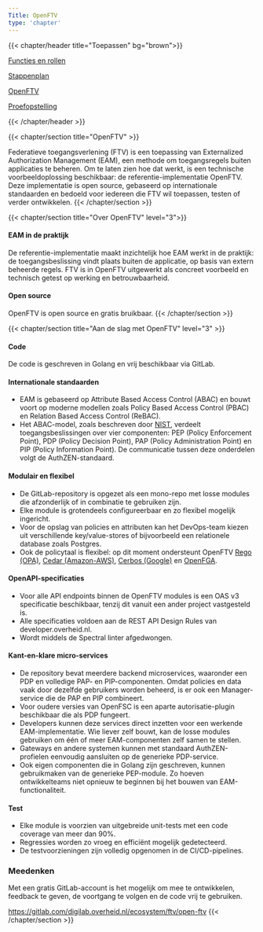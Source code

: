 ```yaml
---
Title: OpenFTV
type: 'chapter'
---
```


{{< chapter/header title="Toepassen" bg="brown">}}

<div class="utrecht-paragraph pt-1 sub-navigation-tab">
   <p>
      <a href="../functioneel">Functies en rollen</a> 
   </p>
</div>
<div class="utrecht-paragraph pt-1 sub-navigation-tab">
   <p>
      <a href="../stappenplan">Stappenplan</a>
   </p>
</div>
<div class="sub-navigation-tab-selected utrecht-paragraph pt-1 sub-navigation-tab">
   <p>
      <a href="../openftv">OpenFTV</a> 
   </p>
</div>
<div class="utrecht-paragraph pt-1 sub-navigation-tab">
   <p>
      <a href="../proefopstelling">Proefopstelling</a>
   </p>
</div>
{{< /chapter/header >}}

{{< chapter/section title="OpenFTV" >}}

Federatieve toegangsverlening (FTV) is een toepassing van Externalized Authorization Management (EAM),
een methode om toegangsregels buiten applicaties te beheren.
Om te laten zien hoe dat werkt, is een technische voorbeeldoplossing beschikbaar: de referentie-implementatie OpenFTV. 
Deze implementatie is open source, gebaseerd op internationale standaarden en bedoeld voor iedereen die FTV wil toepassen,
testen of verder ontwikkelen.
{{< /chapter/section >}}

{{< chapter/section title="Over OpenFTV" level="3">}}
#### EAM in de praktijk
De referentie-implementatie maakt inzichtelijk hoe EAM werkt in de praktijk:
de toegangsbeslissing vindt plaats buiten de applicatie, op basis van extern beheerde regels.
FTV is in OpenFTV uitgewerkt als concreet voorbeeld en technisch getest op werking en betrouwbaarheid.

#### Open source
OpenFTV is open source en gratis bruikbaar.
{{< /chapter/section >}}

{{< chapter/section title="Aan de slag met OpenFTV" level="3" >}}

#### Code
De code is geschreven in Golang en vrij beschikbaar via GitLab.

#### Internationale standaarden
- EAM is gebaseerd op Attribute Based Access Control (ABAC) en bouwt voort op moderne modellen
  zoals Policy Based Access Control (PBAC) en Relation Based Access Control (ReBAC).
- Het ABAC-model, zoals beschreven door [NIST](https://csrc.nist.gov/pubs/sp/800/162/upd2/final), verdeelt toegangsbeslissingen over vier componenten:
  PEP (Policy Enforcement Point), PDP (Policy Decision Point), PAP (Policy Administration Point) en PIP (Policy Information Point).
  De communicatie tussen deze onderdelen volgt de AuthZEN-standaard.

#### Modulair en flexibel
- De GitLab-repository is opgezet als een mono-repo met losse modules die afzonderlijk of in combinatie te gebruiken zijn.
- Elke module is grotendeels configureerbaar en zo flexibel mogelijk ingericht.
- Voor de opslag van policies en attributen kan het DevOps-team kiezen uit verschillende key/value-stores of bijvoorbeeld een relationele database zoals Postgres.
- Ook de policytaal is flexibel: op dit moment ondersteunt OpenFTV
  [Rego (OPA)](https://www.openpolicyagent.org/docs/latest/policy-language/),
  [Cedar (Amazon-AWS)](https://www.cedarpolicy.com/en),
  [Cerbos (Google)](https://docs.cerbos.dev/cerbos/latest/policies/)
  en [OpenFGA](https://openfga.dev/docs/fga).

#### OpenAPI-specificaties
- Voor alle API endpoints binnen de OpenFTV modules is een OAS v3 specificatie beschikbaar,
  tenzij dit vanuit een ander project vastgesteld is.
- Alle specificaties voldoen aan de REST API Design Rules van developer.overheid.nl.
- Wordt middels de Spectral linter afgedwongen.

#### Kant-en-klare micro-services
- De repository bevat meerdere backend microservices, waaronder een PDP en volledige PAP- en PIP-componenten.
  Omdat policies en data vaak door dezelfde gebruikers worden beheerd, is er ook een Manager-service die de PAP en PIP combineert.
- Voor oudere versies van OpenFSC is een aparte autorisatie-plugin beschikbaar die als PDP fungeert.
- Developers kunnen deze services direct inzetten voor een werkende EAM-implementatie. Wie liever zelf bouwt,
  kan de losse modules gebruiken om één of meer EAM-componenten zelf samen te stellen.
- Gateways en andere systemen kunnen met standaard AuthZEN-profielen eenvoudig aansluiten op de generieke PDP-service.
- Ook eigen componenten die in Golang zijn geschreven, kunnen gebruikmaken van de generieke PEP-module.
  Zo hoeven ontwikkelteams niet opnieuw te beginnen bij het bouwen van EAM-functionaliteit.

#### Test
- Elke module is voorzien van uitgebreide unit-tests met een code coverage van meer dan 90%.
- Regressies worden zo vroeg en efficiënt mogelijk gedetecteerd.
- De testvoorzieningen zijn volledig opgenomen in de CI/CD-pipelines.

### Meedenken
Met een gratis GitLab-account is het mogelijk om mee te ontwikkelen, feedback te geven,
de voortgang te volgen en de code vrij te gebruiken.

https://gitlab.com/digilab.overheid.nl/ecosystem/ftv/open-ftv
{{< /chapter/section >}}
